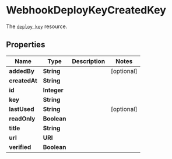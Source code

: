 

# WebhookDeployKeyCreatedKey

The [`deploy key`](https://docs.github.com/rest/reference/deployments#get-a-deploy-key) resource.

## Properties

| Name | Type | Description | Notes |
|------------ | ------------- | ------------- | -------------|
|**addedBy** | **String** |  |  [optional] |
|**createdAt** | **String** |  |  |
|**id** | **Integer** |  |  |
|**key** | **String** |  |  |
|**lastUsed** | **String** |  |  [optional] |
|**readOnly** | **Boolean** |  |  |
|**title** | **String** |  |  |
|**url** | **URI** |  |  |
|**verified** | **Boolean** |  |  |



